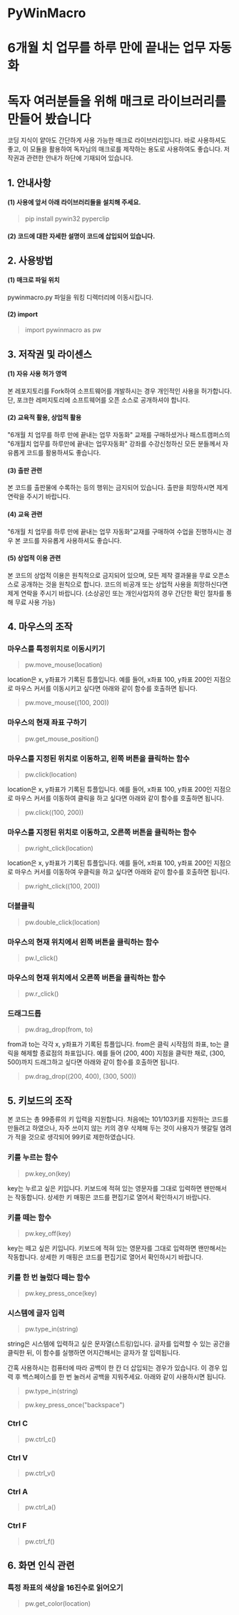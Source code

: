 # PyWinMacro

# 6개월 치 업무를 하루 만에 끝내는 업무 자동화


# 독자 여러분들을 위해 매크로 라이브러리를 만들어 봤습니다


코딩 지식이 얕아도 간단하게 사용 가능한 매크로 라이브러리입니다.
바로 사용하셔도 좋고, 이 모듈을 활용하여 독자님의 매크로를 제작하는 용도로 사용하여도 좋습니다. 저작권과 관련한 안내가 하단에 기재되어 있습니다.

## 1. 안내사항
#### (1) 사용에 앞서 아래 라이브러리들을 설치해 주세요.

> pip install pywin32 pyperclip


#### (2) 코드에 대한 자세한 설명이 코드에 삽입되어 있습니다.


## 2. 사용방법
#### (1) 매크로 파일 위치
  pywinmacro.py 파일을 워킹 디렉터리에 이동시킵니다.
#### (2) import
  >import pywinmacro as pw

## 3. 저작권 및 라이센스
#### (1) 자유 사용 허가 영역
  본 레포지토리를 Fork하여 소프트웨어를 개발하시는 경우 개인적인 사용을 허가합니다. 단, 포크한 레퍼지토리에 소프트웨어를 오픈 소스로 공개하셔야 합니다.
#### (2) 교육적 활용, 상업적 활용
  "6개월 치 업무를 하루 만에 끝내는 업무 자동화" 교재를 구매하셨거나 패스트캠퍼스의 "6개월치 업무를 하루만에 끝내는 업무자동화" 강좌를 수강신청하신 모든 분들께서 자유롭게 코드를 활용하셔도 좋습니다.
#### (3) 출판 관련
  본 코드를 출판물에 수록하는 등의 행위는 금지되어 있습니다. 출판을 희망하시면 제게 연락을 주시기 바랍니다.
#### (4) 교육 관련
  "6개월 치 업무를 하루 만에 끝내는 업무 자동화"교재를 구매하여 수업을 진행하시는 경우 본 코드를 자유롭게 사용하셔도 좋습니다.
#### (5) 상업적 이용 관련
  본 코드의 상업적 이용은 원칙적으로 금지되어 있으며, 모든 제작 결과물을 무료 오픈소스로 공개하는 것을 원칙으로 합니다. 코드의 비공개 또는 상업적 사용을 희망하신다면 제게 연락을 주시기 바랍니다. (소상공인 또는 개인사업자의 경우 간단한 확인 절차를 통해 무료 사용 가능)
  

## 4. 마우스의 조작
### 마우스를 특정위치로 이동시키기
>pw.move_mouse(location)

location은 x, y좌표가 기록된 튜플입니다. 예를 들어, x좌표 100, y좌표 200인 지점으로 마우스 커서를 이동시키고 싶다면 아래와 같이 함수를 호출하면 됩니다.

>pw.move_mouse((100, 200))

### 마우스의 현재 좌표 구하기
> pw.get_mouse_position()

### 마우스를 지정된 위치로 이동하고, 왼쪽 버튼을 클릭하는 함수
> pw.click(location)

location은 x, y좌표가 기록된 튜플입니다. 예를 들어, x좌표 100, y좌표 200인 지점으로 마우스 커서를 이동하여 클릭을 하고 싶다면 아래와 같이 함수를 호출하면 됩니다.

> pw.click((100, 200))

### 마우스를 지정된 위치로 이동하고, 오른쪽 버튼을 클릭하는 함수
> pw.right_click(location)

location은 x, y좌표가 기록된 튜플입니다. 예를 들어, x좌표 100, y좌표 200인 지점으로 마우스 커서를 이동하여 우클릭을 하고 싶다면 아래와 같이 함수를 호출하면 됩니다.

> pw.right_click((100, 200))

### 더블클릭
> pw.double_click(location)

### 마우스의 현재 위치에서 왼쪽 버튼을 클릭하는 함수
> pw.l_click()

### 마우스의 현재 위치에서 오른쪽 버튼을 클릭하는 함수
> pw.r_click()

### 드래그드롭
>pw.drag_drop(from, to)

from과 to는 각각 x, y좌표가 기록된 튜플입니다. from은 클릭 시작점의 좌표, to는 클릭을 해제할 종료점의 좌표입니다. 예를 들어 (200, 400) 지점을 클릭한 채로, (300, 500)까지 드래그하고 싶다면 아래와 같이 함수를 호출하면 됩니다.

>pw.drag_drop((200, 400), (300, 500))

## 5. 키보드의 조작
본 코드는 총 99종류의 키 입력을 지원합니다. 처음에는 101/103키를 지원하는 코드를 만들려고 하였으나, 자주 쓰이지 않는 키의 경우 삭제해 두는 것이 사용자가 헷갈릴 염려가 적을 것으로 생각되어 99키로 제한하였습니다.

### 키를 누르는 함수
>pw.key_on(key)

key는 누르고 싶은 키입니다. 키보드에 적혀 있는 영문자를 그대로 입력하면 왠만해서는 작동합니다. 상세한 키 매핑은 코드를 편집기로 열어서 확인하시기 바랍니다.

### 키를 떼는 함수
>pw.key_off(key)

key는 떼고 싶은 키입니다. 키보드에 적혀 있는 영문자를 그대로 입력하면 왠만해서는 작동합니다. 상세한 키 매핑은 코드를 편집기로 열어서 확인하시기 바랍니다.

### 키를 한 번 눌렀다 떼는 함수
>pw.key_press_once(key)

### 시스템에 글자 입력
>pw.type_in(string)

string은 시스템에 입력하고 싶은 문자열(스트링)입니다. 글자를 입력할 수 있는 공간을 클릭한 뒤, 이 함수를 실행하면 어지간해서는 글자가 잘 입력됩니다.

간혹 사용하시는 컴퓨터에 따라 공백이 한 칸 더 삽입되는 경우가 있습니다. 이 경우 입력 후 백스페이스를 한 번 눌러서 공백을 지워주세요. 아래와 같이 사용하시면 됩니다.

>pw.type_in(string)

>pw.key_press_once("backspace")

### Ctrl C
>pw.ctrl_c()

### Ctrl V
>pw.ctrl_v()

### Ctrl A
>pw.ctrl_a()

### Ctrl F
>pw.ctrl_f()

## 6. 화면 인식 관련
### 특정 좌표의 색상을 16진수로 읽어오기
>pw.get_color(location)
